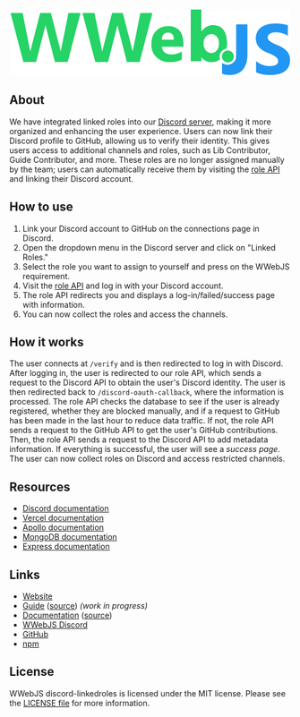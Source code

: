 <div align="center">
  <br>
  <p>
    <a href="https://wwebjs.dev"><img
        src="https://github.com/wwebjs/logos/blob/main/4_Full%20Logo%20Lockup_Small/small_banner_blue.png?raw=true"
        title="wwebjs.dev Guide" alt="wwebjs.dev Guide" width="500" /></a>
  </p>
</div>

## About

We have integrated linked roles into our [Discord server][discord], making it more organized and enhancing the user experience. Users can now link their Discord profile to GitHub, allowing us to verify their identity. This gives users access to additional channels and roles, such as Lib Contributor, Guide Contributor, and more. These roles are no longer assigned manually by the team; users can automatically receive them by visiting the [role API][api] and linking their Discord account.

## How to use

1. Link your Discord account to GitHub on the connections page in Discord.
2. Open the dropdown menu in the Discord server and click on "Linked Roles."
3. Select the role you want to assign to yourself and press on the WWebJS requirement.
4. Visit the [role API][api] and log in with your Discord account.
5. The role API redirects you and displays a log-in/failed/success page with information.
6. You can now collect the roles and access the channels.

## How it works

The user connects at `/verify` and is then redirected to log in with Discord. After logging in, the user is redirected to our role API, which sends a request to the Discord API to obtain the user's Discord identity. The user is then redirected back to `/discord-oauth-callback`, where the information is processed. The role API checks the database to see if the user is already registered, whether they are blocked manually, and if a request to GitHub has been made in the last hour to reduce data traffic. If not, the role API sends a request to the GitHub API to get the user's GitHub contributions. Then, the role API sends a request to the Discord API to add metadata information. If everything is successful, the user will see a *success page*. The user can now collect roles on Discord and access restricted channels.

## Resources

- [Discord documentation][discord-docs]
- [Vercel documentation][vercel-docs]
- [Apollo documentation][apollo-docs]
- [MongoDB documentation][mongodb-docs]
- [Express documentation][express-docs]

## Links

* [Website][website]
* [Guide][guide] ([source][guide-source]) _(work in progress)_
* [Documentation][documentation] ([source][documentation-source])
* [WWebJS Discord][discord]
* [GitHub][gitHub]
* [npm][npm]

[api]: https://wwebjs-linkedroles.vercel.app/verify
[discord-docs]: https://discord.com/developers/docs
[vercel-docs]: https://vercel.com/docs
[apollo-docs]: https://www.apollographql.com/docs/
[mongodb-docs]: https://docs.mongodb.com/
[express-docs]: https://expressjs.com/en/4x/api.html
[website]: https://wwebjs.dev
[guide]: https://guide.wwebjs.dev/guide
[guide-source]: https://github.com/wwebjs/wwebjs.dev/tree/main
[documentation]: https://docs.wwebjs.dev/
[documentation-source]: https://github.com/pedroslopez/whatsapp-web.js/tree/main/docs
[discord]: https://discord.gg/H7DqQs4
[gitHub]: https://github.com/pedroslopez/whatsapp-web.js
[npm]: https://npmjs.org/package/whatsapp-web.js

## License

WWebJS discord-linkedroles is licensed under the MIT license. Please see the [LICENSE file](LICENSE) for more information.
